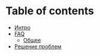# Table of contents

* [Интро](README.md)
* [FAQ](chavo/README.md)
  * [Общее](chavo/chavo-po-chatam.md)
* [Решение проблем](troubleshooting.md)

